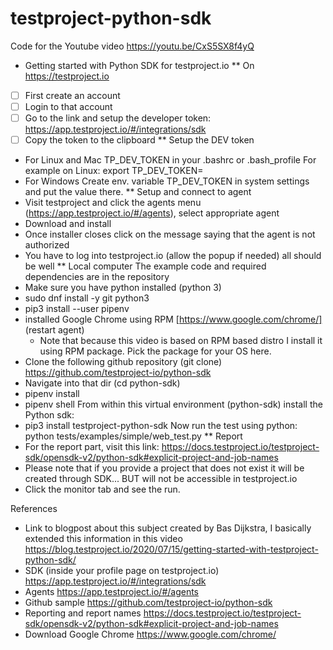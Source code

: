 # testproject-python-sdk
Code for the Youtube video https://youtu.be/CxS5SX8f4yQ

* Getting started with Python SDK for testproject.io
** On https://testproject.io
- [ ] First create an account 
- [ ] Login to that account 
- [ ] Go to the link and setup the developer token: https://app.testproject.io/#/integrations/sdk
- [ ] Copy the token to the clipboard
** Setup the DEV token
- For Linux and Mac
TP_DEV_TOKEN in your .bashrc or .bash_profile 
For example on Linux: export TP_DEV_TOKEN=<your dev token here>
- For Windows
Create env. variable TP_DEV_TOKEN in system settings and put the value there.
** Setup and connect to agent
- Visit testproject and click the agents menu (https://app.testproject.io/#/agents), select appropriate agent
- Download and install
- Once installer closes click on the message saying that the agent is not authorized
- You have to log into testproject.io (allow the popup if needed) all should be well
** Local computer
The example code and required dependencies are in the repository 
- Make sure you have python installed (python 3)
- sudo dnf install -y git  python3 
- pip3 install --user pipenv
- installed Google Chrome using RPM [https://www.google.com/chrome/] (restart agent)
  - Note that because this video is based on RPM based distro I install it using RPM package. Pick the package for your OS here.
- Clone the following github repository (git clone) https://github.com/testproject-io/python-sdk
- Navigate into that dir (cd python-sdk)
- pipenv install
- pipenv shell 
From within this virtual environment (python-sdk) install the Python sdk: 
- pip3 install testproject-python-sdk
Now run the test using python:
python tests/examples/simple/web_test.py
** Report
- For the report part, visit this link: https://docs.testproject.io/testproject-sdk/opensdk-v2/python-sdk#explicit-project-and-job-names
- Please note that if you provide a project that does not exist it will be created through SDK... BUT will not be accessible in testproject.io 
- Click the monitor tab and see the run. 

References
- Link to blogpost about this subject created by Bas Dijkstra, I basically extended this information in this video https://blog.testproject.io/2020/07/15/getting-started-with-testproject-python-sdk/
- SDK (inside your profile page on testproject.io) https://app.testproject.io/#/integrations/sdk
- Agents https://app.testproject.io/#/agents
- Github sample https://github.com/testproject-io/python-sdk
- Reporting and report names https://docs.testproject.io/testproject-sdk/opensdk-v2/python-sdk#explicit-project-and-job-names
- Download Google Chrome https://www.google.com/chrome/
  
